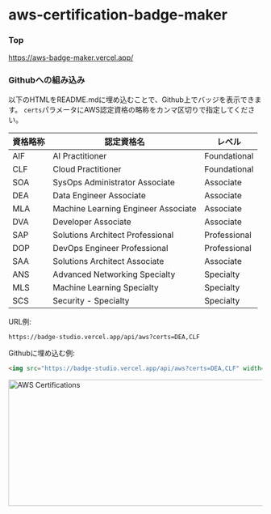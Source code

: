 # aws-certification-badge-maker

### Top

https://aws-badge-maker.vercel.app/

### Githubへの組み込み

以下のHTMLをREADME.mdに埋め込むことで、Github上でバッジを表示できます。
`certs`パラメータにAWS認定資格の略称をカンマ区切りで指定してください。

| 資格略称 | 認定資格名                               | レベル          |
|------|-------------------------------------|--------------|
| AIF  | AI Practitioner                     | Foundational |
| CLF  | Cloud Practitioner                  | Foundational |
| SOA  | SysOps Administrator Associate      | Associate    |
| DEA  | Data Engineer Associate             | Associate    |
| MLA  | Machine Learning Engineer Associate | Associate    |
| DVA  | Developer Associate                 | Associate    |
| SAP  | Solutions Architect Professional    | Professional |
| DOP  | DevOps Engineer Professional        | Professional |
| SAA  | Solutions Architect Associate       | Associate    |
| ANS  | Advanced Networking Specialty       | Specialty    |
| MLS  | Machine Learning Specialty          | Specialty    |
| SCS  | Security - Specialty                | Specialty    |

URL例:

```
https://badge-studio.vercel.app/api/aws?certs=DEA,CLF
```

Githubに埋め込む例:

```html
<img src="https://badge-studio.vercel.app/api/aws?certs=DEA,CLF" width="800" height="250" alt="AWS Certifications">
```

<img src="https://badge-studio.vercel.app/api/aws?certs=DEA,CLF" width="800" height="250" alt="AWS Certifications">
